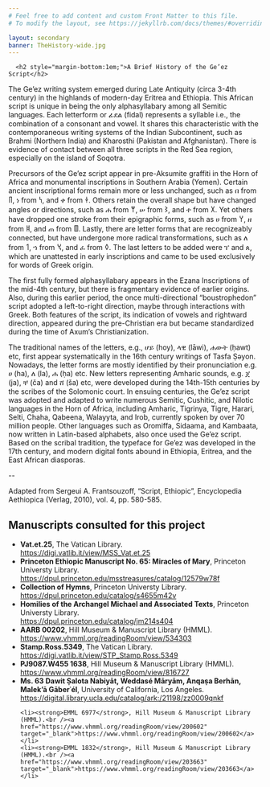 ```yaml
---
# Feel free to add content and custom Front Matter to this file.
# To modify the layout, see https://jekyllrb.com/docs/themes/#overriding-theme-defaults

layout: secondary
banner: TheHistory-wide.jpg
---
```


<div class='row'>

  <div class='col-sm-12'>

      <h2 style="margin-bottom:1em;">A Brief History of the Ge’ez Script</h2>
      
 

<p>The Ge’ez writing system emerged during Late Antiquity (circa 3-4th century) in the highlands of modern-day Eritrea and Ethiopia. This African script is unique in being the only alphasyllabary among all Semitic languages. Each letterform or ፊደል (fidal) represents a syllable i.e., the combination of a consonant and vowel. It shares this characteristic with the contemporaneous writing systems of the Indian Subcontinent, such as Brahmi (Northern India) and Kharosthi (Pakistan and Afghanistan). There is evidence of contact between all three scripts in the Red Sea region, especially on the island of Soqotra.</p>

<p>Precursors of the Ge’ez script appear in pre-Aksumite graffiti in the Horn of Africa and monumental inscriptions in Southern Arabia (Yemen). Certain ancient inscriptional forms remain more or less unchanged, such as በ from 𐩨, ነ from 𐩬, and ቀ from 𐩤. Others retain the overall shape but have changed angles or directions, such as ሐ from 𐩢, ሠ from 𐩦, and ተ from 𐩩. Yet others have dropped one stroke from their epigraphic forms, such as ሀ from 𐩠, ዘ from 𐩹, and ጠ from 𐩷. Lastly, there are letter forms that are recognizeably connected, but have undergone more radical transformations, such as ለ from 𐩡, ኀ from 𐩭, and ፈ from 𐩰. The last letters to be added were ፐ and ጰ, which are unattested in early inscriptions and came to be used exclusively for words of Greek origin.</p>

<p>The first fully formed alphasyllabary appears in the Ezana Inscriptions of the mid-4th century, but there is fragmentary evidence of earlier origins. Also, during this earlier period, the once multi-directional “boustrophedon” script adopted a left-to-right direction, maybe through interactions with Greek. Both features of the script, its indication of vowels and rightward direction, appeared during the pre-Christian era but became standardized during the time of Axum’s Christianization.</p>

<p>The traditional names of the letters, e.g., ሆይ (hoy), ላዊ (lāwi), ሐውት (ḥawt) etc, first appear systematically in the 16th century writings of Tasfa Ṣəyon. Nowadays, the letter forms are mostly identified by their pronunciation e.g. ሀ (ha), ለ (la), ሐ (ḥa) etc. New letters representing Amharic sounds, e.g. ጀ (ja), ቸ (ča) and ሸ (ša) etc, were developed during the 14th-15th centuries by the scribes of the Solomonic court. In ensuing centuries, the Ge’ez script was adopted and adapted to write numerous Semitic, Cushitic, and Nilotic languages in the Horn of Africa, including Amharic, Tigrinya, Tigre, Harari, Selti, Chaha, Qabeena, Walayyta, and Irob, currently spoken by over 70 million people. Other languages such as Oromiffa, Sidaama, and Kambaata, now written in Latin-based alphabets, also once used the Ge’ez script. Based on the scribal tradition, the typeface for Ge’ez was developed in the 17th century, and modern digital fonts abound in Ethiopia, Eritrea, and the East African diasporas.</p>

<p>--</p>
<p>Adapted from Sergeui A. Frantsouzoff, “Script, Ethiopic”, Encyclopedia Aethiopica (Verlag, 2010), vol. 4, pp. 580-585.</p>

  <h2>Manuscripts consulted for this project</h2>
  
  <ul>
    <li><strong>Vat.et.25</strong>, The Vatican Library.<br /><a href="https://digi.vatlib.it/view/MSS_Vat.et.25" target="_blank">https://digi.vatlib.it/view/MSS_Vat.et.25</a></li>
    <li><strong>Princeton Ethiopic Manuscript No. 65: Miracles of Mary</strong>, Princeton Universty Library.<br /><a href="https://dpul.princeton.edu/msstreasures/catalog/12579w78f" target="_blank">https://dpul.princeton.edu/msstreasures/catalog/12579w78f</a></li>
    <li><strong>Collection of Hymns</strong>, Princeton Universty Library.<br /><a href="https://dpul.princeton.edu/catalog/s4655m42v" target="_blank">https://dpul.princeton.edu/catalog/s4655m42v</a></li>
    <li><strong>Homilies of the Archangel Michael and Associated Texts</strong>, Princeton Universty Library.<br /><a href="https://dpul.princeton.edu/catalog/jm214s404" target="_blank">https://dpul.princeton.edu/catalog/jm214s404</a></li>
    <li><strong>AARB 00202</strong>, Hill Museum & Manuscript Library (HMML).<br /><a href="https://www.vhmml.org/readingRoom/view/534303" target="_blank">https://www.vhmml.org/readingRoom/view/534303</a></li>
    <li><strong>Stamp.Ross.5349</strong>, The Vatican Library.<br /><a href="https://digi.vatlib.it/view/STP_Stamp.Ross.5349" target="_blank">https://digi.vatlib.it/view/STP_Stamp.Ross.5349</a></li>
    <li><strong>PJ9087.W455 1638</strong>, Hill Museum & Manuscript Library (HMML).<br /><a href="https://www.vhmml.org/readingRoom/view/816727" target="_blank">https://www.vhmml.org/readingRoom/view/816727</a></li>
    <li><strong>Ms. 63 Dawit Ṣalota Nabiyāt, Weddasé Māryām, Anqaṣa Berhān, Malek’ā Gāber᾽él</strong>, University of California, Los Angeles.<br /><a href="https://digital.library.ucla.edu/catalog/ark:/21198/zz0009qnkf" target="_blank">https://digital.library.ucla.edu/catalog/ark:/21198/zz0009qnkf</a></li>

    <li><strong>EMML 6977</strong>, Hill Museum & Manuscript Library (HMML).<br /><a href="https://www.vhmml.org/readingRoom/view/200602" target="_blank">https://www.vhmml.org/readingRoom/view/200602</a></li>
    <li><strong>EMML 1832</strong>, Hill Museum & Manuscript Library (HMML).<br /><a href="https://www.vhmml.org/readingRoom/view/203663" target="_blank">https://www.vhmml.org/readingRoom/view/203663</a></li>
  </ul>


  </div>

</div>

